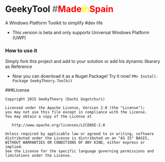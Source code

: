 # GeekyTool   <font color=gray>#</font><font color=red>Made</font><font color=yellow>In</font><font color=red>Spain</font>
A Windows Platform Toolkit to simplify #dev life

- This version is beta and only supports Universal Windows Platform (UWP)

### How to use it
Simply fork this project and add to your solution or add his dynamic libarary as Reference

* Now you can download it as a Nuget Package! Try it now!
`PM> Install-Package GeekyTheory.Toolkit`

###License

    Copyright 2015 GeekyTheory (Dachi Gogotchuri)

    Licensed under the Apache License, Version 2.0 (the "License");
    you may not use this file except in compliance with the License.
    You may obtain a copy of the License at

       http://www.apache.org/licenses/LICENSE-2.0

    Unless required by applicable law or agreed to in writing, software
    distributed under the License is distributed on an "AS IS" BASIS,
    WITHOUT WARRANTIES OR CONDITIONS OF ANY KIND, either express or implied.
    See the License for the specific language governing permissions and
    limitations under the License.